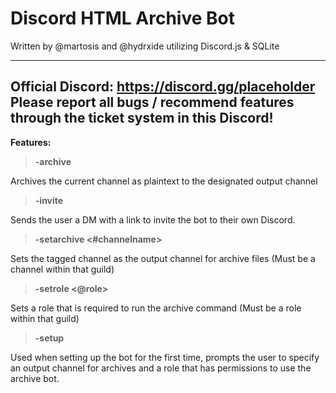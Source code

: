 # Discord HTML Archive Bot
Written by @martosis and @hydrxide utilizing Discord.js & SQLite

---
<b>Official Discord: https://discord.gg/placeholder </b>
<br>
Please report all bugs / recommend features through the ticket system in this Discord!
---
<b>Features:</b>
><b> -archive </b>

Archives the current channel as plaintext to the designated output channel

><b> -invite </b>

Sends the user a DM with a link to invite the bot to their own Discord.

><b> -setarchive <#channelname> </b>

Sets the tagged channel as the output channel for archive files (Must be a channel within that guild)

><b> -setrole <@role> </b>

Sets a role that is required to run the archive command (Must be a role within that guild)

> <b> -setup </b>

Used when setting up the bot for the first time, prompts the user to specify an output channel for archives and a role that has permissions to use the archive bot.

